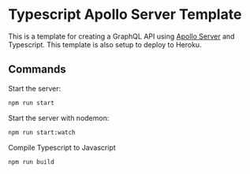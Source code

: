 # Typescript Apollo Server Template

This is a template for creating a GraphQL API using [Apollo Server](https://www.apollographql.com/server/) and Typescript. This template is also setup to deploy to Heroku.

## Commands

Start the server:

```bash
npm run start
```

Start the server with nodemon:

```bash
npm run start:watch
```

Compile Typescript to Javascript 

```bash
npm run build
```

